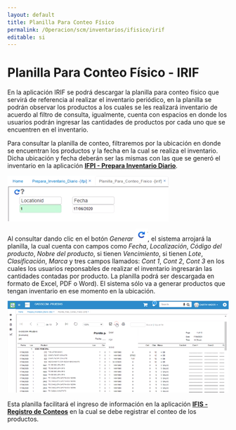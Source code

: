 ```yaml
---
layout: default
title: Planilla Para Conteo Físico
permalink: /Operacion/scm/inventarios/ifisico/irif
editable: si
---
```


# Planilla Para Conteo Físico - IRIF

En la aplicación IRIF se podrá descargar la planilla para conteo físico que servirá de referencia al realizar el inventario periódico, en la planilla se podrán observar los productos a los cuales se les realizará inventario de acuerdo al filtro de consulta, igualmente, cuenta con espacios en donde los usuarios podrán ingresar las cantidades de productos por cada uno que se encuentren en el inventario.  

Para consultar la planilla de conteo, filtraremos por la ubicación en donde se encuentran los productos y la fecha en la cual se realiza el inventario. Dicha ubicación y fecha deberán ser las mismas con las que se generó el inventario en la aplicación [**IFPI - Prepara Inventario Diario**](http://docs.oasiscom.com/Operacion/scm/inventarios/ifisico/ifpi).  


![](irif1.png)


Al consultar dando clic en el botón _Generar_ ![](actualizar.png), el sistema arrojará la planilla, la cual cuenta con campos como _Fecha_, _Localización_, _Código del producto_, _Nobre del producto_, si tienen _Vencimiento_, si tienen _Lote_, _Clasificación_, _Marca_ y tres campos llamados: _Cont 1_, _Cont 2_, _Cont 3_ en los cuales los usuarios reponsables de realizar el inventario ingresarán las cantidades contadas por producto. La planilla podrá ser descargada en formato de Excel, PDF o Word).  El sistema sólo va a generar productos que tengan inventario en ese momento en la ubicación.  


![](irif2.png)


Esta planilla facilitará el ingreso de información en la aplicación [**IFIS - Registro de Conteos**](http://docs.oasiscom.com/Operacion/scm/inventarios/ifisico/ifis) en la cual se debe registrar el conteo de los productos.  



